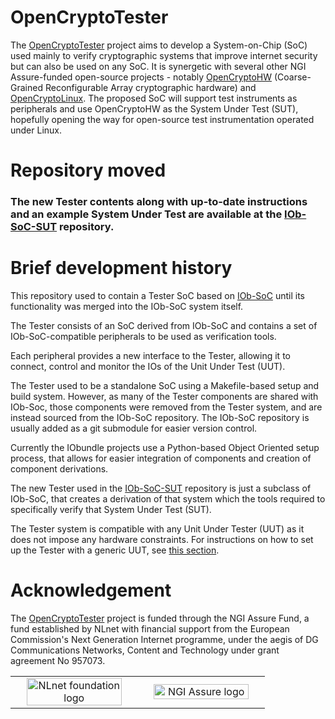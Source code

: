# OpenCryptoTester

The [OpenCryptoTester](https://nlnet.nl/project/OpenCryptoTester#ack) project aims to develop a System-on-Chip (SoC) used mainly to verify cryptographic systems that improve internet security but can also be used on any SoC. It is synergetic with several other NGI Assure-funded open-source projects - notably [OpenCryptoHW](https://nlnet.nl/project/OpenCryptoHW) (Coarse-Grained Reconfigurable Array cryptographic hardware) and [OpenCryptoLinux](https://nlnet.nl/project/OpenCryptoLinux). The proposed SoC will support test instruments as peripherals and use OpenCryptoHW as the System Under Test (SUT), hopefully opening the way for open-source test instrumentation operated under Linux.

# Repository moved

### The new Tester contents along with up-to-date instructions and an example System Under Test are available at the [IOb-SoC-SUT](https://github.com/IObundle/iob-soc-sut) repository.

# Brief development history

This repository used to contain a Tester SoC based on [IOb-SoC](https://github.com/IObundle/iob-soc) until its functionality was merged into the IOb-SoC system itself.

The Tester consists of an SoC derived from IOb-SoC and contains a set of IOb-SoC-compatible peripherals to be used as verification tools.

Each peripheral provides a new interface to the Tester, allowing it to connect, control and monitor the IOs of the Unit Under Test (UUT).

The Tester used to be a standalone SoC using a Makefile-based setup and build system.
However, as many of the Tester components are shared with IOb-Soc, those components were removed from the Tester system, and are instead sourced from the IOb-SoC repository.
The IOb-SoC repository is usually added as a git submodule for easier version control.

Currently the IObundle projects use a Python-based Object Oriented setup process, that allows for easier integration of components and creation of component derivations.

The new Tester used in the [IOb-SoC-SUT](https://github.com/IObundle/iob-soc-sut) repository is just a subclass of IOb-SoC, that creates a derivation of that system which the tools required to specifically verify that System Under Test (SUT).

The Tester system is compatible with any Unit Under Tester (UUT) as it does not impose any hardware constraints.
For instructions on how to set up the Tester with a generic UUT, see [this section](https://github.com/IObundle/iob-soc-sut#instructions-to-configure-the-opencryptotester-with-a-generic-uut).

# Acknowledgement
The [OpenCryptoTester](https://nlnet.nl/project/OpenCryptoTester#ack) project is funded through the NGI Assure Fund, a fund established by NLnet
with financial support from the European Commission's Next Generation Internet
programme, under the aegis of DG Communications Networks, Content and Technology
under grant agreement No 957073.

<table>
    <tr>
        <td align="center" width="50%"><img src="https://nlnet.nl/logo/banner.svg" alt="NLnet foundation logo" style="width:90%"></td>
        <td align="center"><img src="https://nlnet.nl/image/logos/NGIAssure_tag.svg" alt="NGI Assure logo" style="width:90%"></td>
    </tr>
</table>
